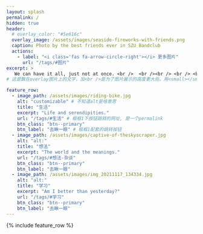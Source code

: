 ```yaml
---
layout: splash
permalink: / 
hidden: true
header:
  # overlay_color: "#5e616c"
  overlay_image: /assets/images/seaside-fireworks-with-friends.png
  caption: Photo by the best friends ever in SZU Bandclub 
  actions:
    - label: "<i class='fas fa-arrow-circle-right'></i> 更多图片"
      url: "/tags/#图片"
excerpt: >
   We can have it all, just not at once. <br />  <br /><br /> <br /> <br /> <br /> 
# 这是飘在overlay图片上的文字，加<br />是为了图片展示的高度更大些。用<small></small>框住的话就会是小一点的字

feature_row:
  - image_path: /assets/images/riding-bike.jpg
    alt: "customizable" # 不知道alt是啥意思
    title: "生活"
    excerpt: "Life and serendipities."
    url: "/tags/#生活" # 框框1下按钮跳转的网址, 是一个permalink
    btn_class: "btn--primary"
    btn_label: "去瞅一眼" # 框框1配套的跳转按钮
  - image_path: /assets/images/captive-of-theskyscraper.jpg
    alt: "alt:"
    title: "想法"
    excerpt: "The world and the meanings."
    url: "/tags/#想法-杂谈"
    btn_class: "btn--primary"
    btn_label: "去瞅一眼"
  - image_path: /assets/images/img_20211117_134334.jpg
    alt: "alt:"
    title: "学习"
    excerpt: "Am I better than yesterday?"
    url: "/tags/#学习"
    btn_class: "btn--primary"
    btn_label: "去瞅一眼"     
---
```


{% include feature_row %}
